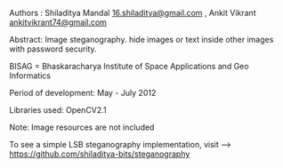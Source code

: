 Authors : Shiladitya Mandal 16.shiladitya@gmail.com , Ankit Vikrant ankitvikrant74@gmail.com

Abstract: Image steganography. hide images or text inside other images with password security.

BISAG = Bhaskaracharya Institute of Space Applications and Geo Informatics

Period of development: May - July 2012

Libraries used: OpenCV2.1

Note: Image resources are not included

To see a simple LSB steganography implementation, visit --> <br />
https://github.com/shiladitya-bits/steganography
